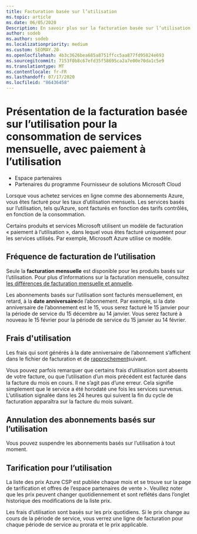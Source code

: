 ```yaml
---
title: Facturation basée sur l’utilisation
ms.topic: article
ms.date: 06/05/2020
Description: En savoir plus sur la facturation basée sur l’utilisation dans l’espace partenaires, où vous êtes facturé pour les taux d’utilisation mensuels.
author: sodeb
ms.author: sodeb
ms.localizationpriority: medium
ms.custom: SEOMAY.20
ms.openlocfilehash: 4b3c3626bea685a8751ffcc5aa877fd95824e693
ms.sourcegitcommit: 7153f0b8c67efd35f58695ca2a7e00e70da1c5e9
ms.translationtype: MT
ms.contentlocale: fr-FR
ms.lasthandoff: 07/17/2020
ms.locfileid: "86436458"
---
```

# <a name="understand-usage-based-billing-for-monthly-pay-as-you-go-consumption-of-services"></a>Présentation de la facturation basée sur l’utilisation pour la consommation de services mensuelle, avec paiement à l’utilisation

- Espace partenaires
- Partenaires du programme Fournisseur de solutions Microsoft Cloud

Lorsque vous achetez services en ligne comme des abonnements Azure, vous êtes facturé pour les taux d’utilisation mensuels. Les services basés sur l’utilisation, tels qu’Azure, sont facturés en fonction des tarifs contrôlés, en fonction de la consommation.

Certains produits et services Microsoft utilisent un modèle de facturation « paiement à l’utilisation », dans lequel vous êtes facturé uniquement pour les services utilisés. Par exemple, Microsoft Azure utilise ce modèle. 

## <a name="usage-billing-frequency"></a>Fréquence de facturation de l’utilisation

Seule la **facturation mensuelle** est disponible pour les produits basés sur l’utilisation. Pour plus d’informations sur la facturation mensuelle, consultez [les différences de facturation mensuelle et annuelle](billing-annual-monthly.md).

Les abonnements basés sur l’utilisation sont facturés mensuellement, en retard, à la **date anniversaire**de l’abonnement. Par exemple, si la date anniversaire de l’abonnement est le 15, vous serez facturé le 15 janvier pour la période de service du 15 décembre au 14 janvier. Vous serez facturé à nouveau le 15 février pour la période de service du 15 janvier au 14 février.

## <a name="usage-charges"></a>Frais d'utilisation

Les frais qui sont générés à la date anniversaire de l’abonnement s’affichent dans le fichier de facturation et de [rapprochement](usage-based-recon-files.md)suivant.

Vous pouvez parfois remarquer que certains frais d’utilisation sont absents de votre facture, ou que l’utilisation d’un mois précédent est facturée dans la facture du mois en cours. Il ne s’agit pas d’une erreur. Cela signifie simplement que le service a été horodaté une fois les services survenus. L’utilisation signalée dans les 24 heures qui suivent la fin du cycle de facturation apparaîtra sur la facture du mois suivant.

## <a name="cancelling-usage-based-subscriptions"></a>Annulation des abonnements basés sur l’utilisation

Vous pouvez suspendre les abonnements basés sur l’utilisation à tout moment.

## <a name="pricing-for-usage"></a>Tarification pour l’utilisation

La liste des prix Azure CSP est publiée chaque mois et se trouve sur la page de tarification et offres de l’espace partenaires de vente >. Veuillez noter que les prix peuvent changer quotidiennement et sont reflétés dans l’onglet historique des modifications de la liste prix.

Les frais d’utilisation sont basés sur les prix quotidiens. Si le prix change au cours de la période de service, vous verrez une ligne de facturation pour chaque période de service au prorata et le prix applicable.
